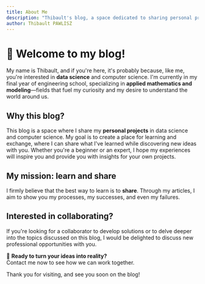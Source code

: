 ```yaml
---
title: About Me
description: "Thibault's blog, a space dedicated to sharing personal projects in data science and computer science, to learn together and share what I've discovered."
author: Thibault PAWLISZ
---
```

# 👋 Welcome to my blog!

My name is Thibault, and if you're here, it's probably because, like me, you're interested in **data science** and computer science. I'm currently in my final year of engineering school, specializing in **applied mathematics and modeling**—fields that fuel my curiosity and my desire to understand the world around us.

## Why this blog?

This blog is a space where I share my **personal projects** in data science and computer science. My goal is to create a place for learning and exchange, where I can share what I've learned while discovering new ideas with you. Whether you're a beginner or an expert, I hope my experiences will inspire you and provide you with insights for your own projects.

## My mission: learn and share

I firmly believe that the best way to learn is to **share**. Through my articles, I aim to show you my processes, my successes, and even my failures.

## Interested in collaborating?

If you're looking for a collaborator to develop solutions or to delve deeper into the topics discussed on this blog, I would be delighted to discuss new professional opportunities with you.

🚀 **Ready to turn your ideas into reality?**  
Contact me now to see how we can work together.

Thank you for visiting, and see you soon on the blog!


